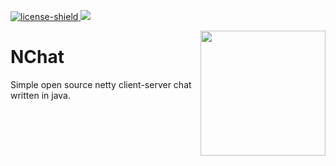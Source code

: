 [license-shield]: https://img.shields.io/badge/License-MIT-lightgrey.svg
[java]: https://img.shields.io/badge/Java-8-red.svg

[ ![license-shield] ](https://github.com/demkom58/NChat/blob/master/LICENSE)
![](https://img.shields.io/badge/Java-8-red.svg)

<img align="right" src="https://i.imgur.com/PgQibZk.png" height="200" width="200">

# NChat
Simple open source netty client-server chat written in java.
